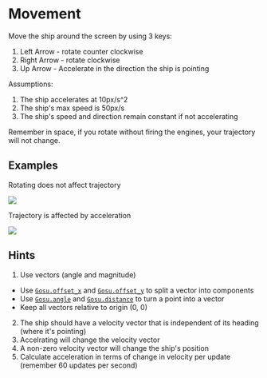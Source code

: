 # Movement

Move the ship around the screen by using 3 keys:

1. Left Arrow - rotate counter clockwise
2. Right Arrow - rotate clockwise
3. Up Arrow - Accelerate in the direction the ship is pointing

Assumptions:

1. The ship accelerates at 10px/s^2
2. The ship's max speed is 50px/s
3. The ship's speed and direction remain constant if not accelerating

Remember in space, if you rotate without firing the engines, your trajectory
will not change.

## Examples

Rotating does not affect trajectory

[![](http://zippy.gfycat.com/SoupyAfraidKingfisher.gif)](http://gfycat.com/SoupyAfraidKingfisher)

Trajectory is affected by acceleration

[![](http://fat.gfycat.com/ThoughtfulMagnificentCowrie.gif)](http://gfycat.com/ThoughtfulMagnificentCowrie)

## Hints

1. Use vectors (angle and magnitude)
  * Use [`Gosu.offset_x`](https://www.libgosu.org/rdoc/Gosu.html#offset_x-class_method) and [`Gosu.offset_y`](https://www.libgosu.org/rdoc/Gosu.html#offset_y-class_method) to split a vector into components
  * Use [`Gosu.angle`](https://www.libgosu.org/rdoc/Gosu.html#angle-class_method) and [`Gosu.distance`](https://www.libgosu.org/rdoc/Gosu.html#distance-class_method) to turn a point into a vector
  * Keep all vectors relative to origin (0, 0)
2. The ship should have a velocity vector that is independent of its heading (where it's pointing)
3. Accelrating will change the velocity vector
4. A non-zero velocity vector will change the ship's position
5. Calculate acceleration in terms of change in velocity per update (remember 60 updates per second)
